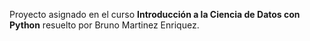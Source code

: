 Proyecto asignado en el curso **Introducción a la Ciencia de Datos con Python** resuelto por Bruno Martinez Enriquez.
